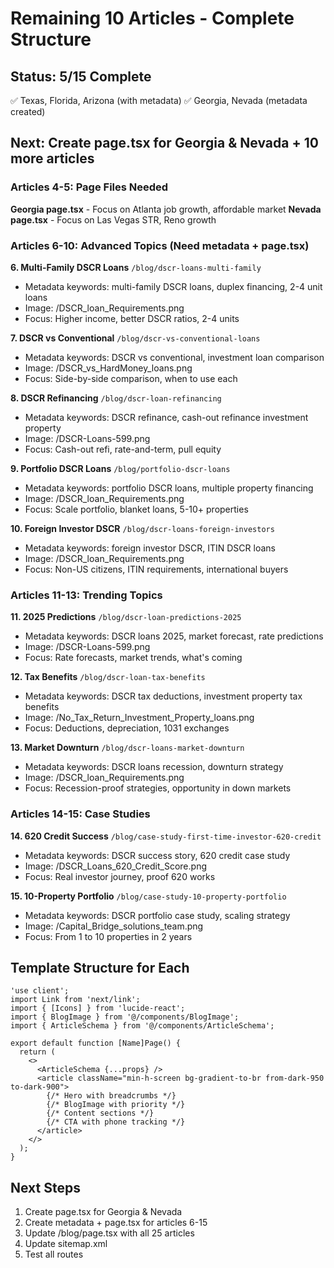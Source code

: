 # Remaining 10 Articles - Complete Structure

## Status: 5/15 Complete
✅ Texas, Florida, Arizona (with metadata)
✅ Georgia, Nevada (metadata created)

## Next: Create page.tsx for Georgia & Nevada + 10 more articles

### Articles 4-5: Page Files Needed

**Georgia page.tsx** - Focus on Atlanta job growth, affordable market
**Nevada page.tsx** - Focus on Las Vegas STR, Reno growth

### Articles 6-10: Advanced Topics (Need metadata + page.tsx)

**6. Multi-Family DSCR Loans** `/blog/dscr-loans-multi-family`
- Metadata keywords: multi-family DSCR loans, duplex financing, 2-4 unit loans
- Image: /DSCR_loan_Requirements.png
- Focus: Higher income, better DSCR ratios, 2-4 units

**7. DSCR vs Conventional** `/blog/dscr-vs-conventional-loans`
- Metadata keywords: DSCR vs conventional, investment loan comparison
- Image: /DSCR_vs_HardMoney_loans.png
- Focus: Side-by-side comparison, when to use each

**8. DSCR Refinancing** `/blog/dscr-loan-refinancing`
- Metadata keywords: DSCR refinance, cash-out refinance investment property
- Image: /DSCR-Loans-599.png
- Focus: Cash-out refi, rate-and-term, pull equity

**9. Portfolio DSCR Loans** `/blog/portfolio-dscr-loans`
- Metadata keywords: portfolio DSCR loans, multiple property financing
- Image: /DSCR_loan_Requirements.png
- Focus: Scale portfolio, blanket loans, 5-10+ properties

**10. Foreign Investor DSCR** `/blog/dscr-loans-foreign-investors`
- Metadata keywords: foreign investor DSCR, ITIN DSCR loans
- Image: /DSCR_loan_Requirements.png
- Focus: Non-US citizens, ITIN requirements, international buyers

### Articles 11-13: Trending Topics

**11. 2025 Predictions** `/blog/dscr-loan-predictions-2025`
- Metadata keywords: DSCR loans 2025, market forecast, rate predictions
- Image: /DSCR-Loans-599.png
- Focus: Rate forecasts, market trends, what's coming

**12. Tax Benefits** `/blog/dscr-loan-tax-benefits`
- Metadata keywords: DSCR tax deductions, investment property tax benefits
- Image: /No_Tax_Return_Investment_Property_loans.png
- Focus: Deductions, depreciation, 1031 exchanges

**13. Market Downturn** `/blog/dscr-loans-market-downturn`
- Metadata keywords: DSCR loans recession, downturn strategy
- Image: /DSCR_loan_Requirements.png
- Focus: Recession-proof strategies, opportunity in down markets

### Articles 14-15: Case Studies

**14. 620 Credit Success** `/blog/case-study-first-time-investor-620-credit`
- Metadata keywords: DSCR success story, 620 credit case study
- Image: /DSCR_Loans_620_Credit_Score.png
- Focus: Real investor journey, proof 620 works

**15. 10-Property Portfolio** `/blog/case-study-10-property-portfolio`
- Metadata keywords: DSCR portfolio case study, scaling strategy
- Image: /Capital_Bridge_solutions_team.png
- Focus: From 1 to 10 properties in 2 years

## Template Structure for Each

```tsx
'use client';
import Link from 'next/link';
import { [Icons] } from 'lucide-react';
import { BlogImage } from '@/components/BlogImage';
import { ArticleSchema } from '@/components/ArticleSchema';

export default function [Name]Page() {
  return (
    <>
      <ArticleSchema {...props} />
      <article className="min-h-screen bg-gradient-to-br from-dark-950 to-dark-900">
        {/* Hero with breadcrumbs */}
        {/* BlogImage with priority */}
        {/* Content sections */}
        {/* CTA with phone tracking */}
      </article>
    </>
  );
}
```

## Next Steps
1. Create page.tsx for Georgia & Nevada
2. Create metadata + page.tsx for articles 6-15
3. Update /blog/page.tsx with all 25 articles
4. Update sitemap.xml
5. Test all routes
